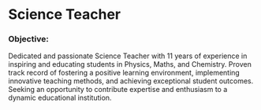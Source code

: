 # Science Teacher

### Objective:  
Dedicated and passionate Science Teacher with 11 years of experience in inspiring and educating students in Physics, Maths, and Chemistry. Proven track record of fostering a positive learning environment, implementing innovative teaching methods, and achieving exceptional student outcomes. Seeking an opportunity to contribute expertise and enthusiasm to a dynamic educational institution.
